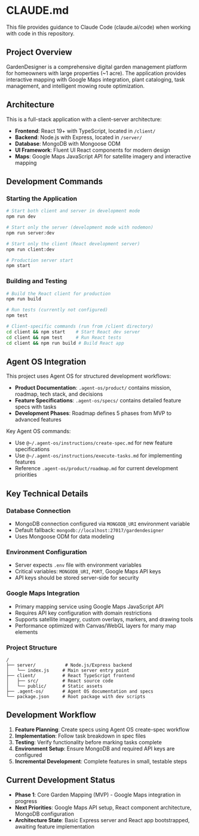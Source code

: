 # CLAUDE.md

This file provides guidance to Claude Code (claude.ai/code) when working with code in this repository.

## Project Overview

GardenDesigner is a comprehensive digital garden management platform for homeowners with large properties (~1 acre). The application provides interactive mapping with Google Maps integration, plant cataloging, task management, and intelligent mowing route optimization.

## Architecture

This is a full-stack application with a client-server architecture:

- **Frontend**: React 19+ with TypeScript, located in `/client/`
- **Backend**: Node.js with Express, located in `/server/`
- **Database**: MongoDB with Mongoose ODM
- **UI Framework**: Fluent UI React components for modern design
- **Maps**: Google Maps JavaScript API for satellite imagery and interactive mapping

## Development Commands

### Starting the Application
```bash
# Start both client and server in development mode
npm run dev

# Start only the server (development mode with nodemon)
npm run server:dev

# Start only the client (React development server)
npm run client:dev

# Production server start
npm start
```

### Building and Testing
```bash
# Build the React client for production
npm run build

# Run tests (currently not configured)
npm test

# Client-specific commands (run from /client directory)
cd client && npm start    # Start React dev server
cd client && npm test     # Run React tests
cd client && npm run build # Build React app
```

## Agent OS Integration

This project uses Agent OS for structured development workflows:

- **Product Documentation**: `.agent-os/product/` contains mission, roadmap, tech stack, and decisions
- **Feature Specifications**: `.agent-os/specs/` contains detailed feature specs with tasks
- **Development Phases**: Roadmap defines 5 phases from MVP to advanced features

Key Agent OS commands:
- Use `@~/.agent-os/instructions/create-spec.md` for new feature specifications
- Use `@~/.agent-os/instructions/execute-tasks.md` for implementing features
- Reference `.agent-os/product/roadmap.md` for current development priorities

## Key Technical Details

### Database Connection
- MongoDB connection configured via `MONGODB_URI` environment variable
- Default fallback: `mongodb://localhost:27017/gardendesigner`
- Uses Mongoose ODM for data modeling

### Environment Configuration
- Server expects `.env` file with environment variables
- Critical variables: `MONGODB_URI`, `PORT`, Google Maps API keys
- API keys should be stored server-side for security

### Google Maps Integration
- Primary mapping service using Google Maps JavaScript API
- Requires API key configuration with domain restrictions
- Supports satellite imagery, custom overlays, markers, and drawing tools
- Performance optimized with Canvas/WebGL layers for many map elements

### Project Structure
```
/
├── server/           # Node.js/Express backend
│   └── index.js     # Main server entry point
├── client/          # React TypeScript frontend
│   ├── src/         # React source code
│   └── public/      # Static assets
├── .agent-os/       # Agent OS documentation and specs
└── package.json     # Root package with dev scripts
```

## Development Workflow

1. **Feature Planning**: Create specs using Agent OS create-spec workflow
2. **Implementation**: Follow task breakdown in spec files
3. **Testing**: Verify functionality before marking tasks complete
4. **Environment Setup**: Ensure MongoDB and required API keys are configured
5. **Incremental Development**: Complete features in small, testable steps

## Current Development Status

- **Phase 1**: Core Garden Mapping (MVP) - Google Maps integration in progress
- **Next Priorities**: Google Maps API setup, React component architecture, MongoDB configuration
- **Architecture State**: Basic Express server and React app bootstrapped, awaiting feature implementation